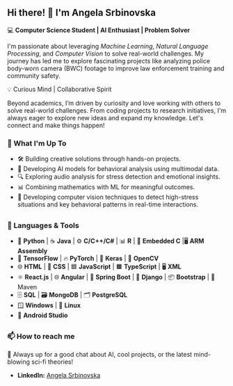 ## Hi there! 👋 I'm Angela Srbinovska

💻 **Computer Science Student | AI Enthusiast | Problem Solver**  

I'm passionate about leveraging *Machine Learning*, *Natural Language Processing*, and *Computer Vision* to solve real-world challenges. My journey has led me to explore fascinating projects like analyzing police body-worn camera (BWC) footage to improve law enforcement training and community safety.

💡 Curious Mind | Collaborative Spirit

Beyond academics, I’m driven by curiosity and love working with others to solve real-world challenges. From coding projects to research initiatives, I'm always eager to explore new ideas and expand my knowledge. Let's connect and make things happen!

### 🌟 What I'm Up To
- 🛠️ Building creative solutions through hands-on projects.
- 🧠 Developing AI models for behavioral analysis using multimodal data.
- 🔍 Exploring audio analysis for stress detection and emotional insights.
- 📊 Combining mathematics with ML for meaningful outcomes.
- 🔎 Developing computer vision techniques to detect high-stress situations and key behavioral patterns in real-time interactions.

##

### 🎯 Languages & Tools
- 🐍 **Python** | ☕ **Java** | ⚙️ **C/C++/C#** | 📊 **R** | 🔬 **Embedded C** |🖥️ **ARM Assembly**
- 🤖 **TensorFlow** | 🔥 **PyTorch** | 🧠 **Keras** | 📸 **OpenCV**
- 🌐 **HTML** | 🎨 **CSS** | 🟦 **JavaScript** | 🟧 **TypeScript** | 🖥️ **XML**
- ⚛️ **React.js** | 🌐 **Angular** | 🌿 **Spring Boot** | 🐍 **Django** | 📦 **Bootstrap** | 🧩 Maven
- 🗄️ **SQL** | 🗃️ **MongoDB** | 🗂️ **PostgreSQL**
- 🪟 **Windows** | 🐧 **Linux**
- 🤖 **Android Studio**

##

### 📫 How to reach me
💬 Always up for a good chat about AI, cool projects, or the latest mind-blowing sci-fi theories!
- **LinkedIn:** [Angela Srbinovska](https://www.linkedin.com/in/angela-srbinovska-8a565b249/)
